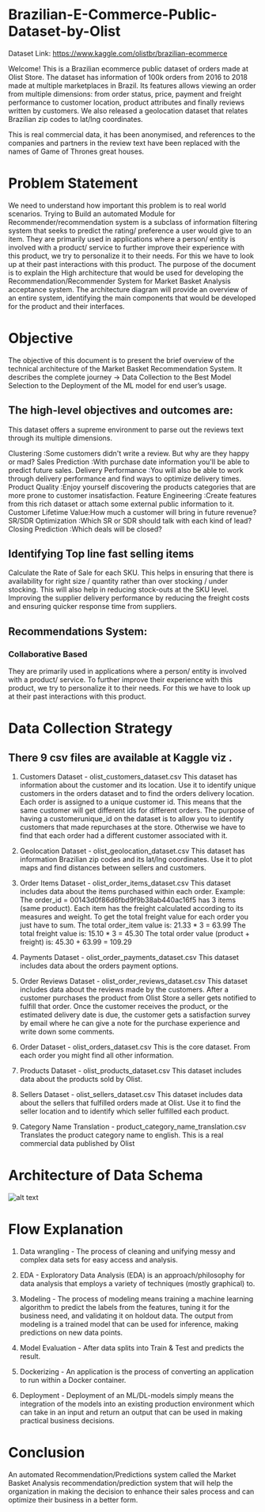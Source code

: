 # Brazilian-E-Commerce-Public-Dataset-by-Olist

Dataset Link: https://www.kaggle.com/olistbr/brazilian-ecommerce

Welcome! This is a Brazilian ecommerce public dataset of orders made at Olist Store. The dataset has information of 100k orders from 2016 to 2018 made at multiple marketplaces in Brazil. Its features allows viewing an order from multiple dimensions: from order status, price, payment and freight performance to customer location, product attributes and finally reviews written by customers. We also released a geolocation dataset that relates Brazilian zip codes to lat/lng coordinates.

This is real commercial data, it has been anonymised, and references to the companies and partners in the review text have been replaced with the names of Game of Thrones great houses.
 
# Problem Statement

We need to understand how important this problem is to real world scenarios.
Trying to Build an automated Module for Recommender/recommendation system is a subclass of information filtering system that seeks to predict the rating/ preference a user would give to an item.
They are primarily used in applications where a person/ entity is involved with a product/ service to further improve their experience with this product, we try to personalize it to their needs. For this we have to look up at their past interactions with this product.
The purpose of the document is to explain the High architecture that would be used for developing the Recommendation/Recommender System for Market Basket Analysis acceptance system. The architecture diagram will provide an overview of an entire system, identifying the main components that would be developed for the product and their interfaces.

# Objective

The objective of this document is to present the brief overview of the technical architecture of the Market Basket Recommendation System. It describes the complete journey -> Data Collection to the Best Model Selection to the Deployment of the ML model for end user’s usage.

## The high-level objectives and outcomes are:
This dataset offers a supreme environment to parse out the reviews text through its multiple dimensions.

Clustering		:Some customers didn't write a review. But why are they happy or mad?
Sales Prediction		:With purchase date information you'll be able to predict future sales.
Delivery Performance	:You will also be able to work through delivery performance and find ways to 				  optimize delivery times.
Product Quality		:Enjoy yourself discovering the products categories that are more prone to 				  customer insatisfaction.
Feature Engineering	:Create features from this rich dataset or attach some external public 					  information to it.
Customer Lifetime Value:How much a customer will bring in future revenue?
SR/SDR Optimization	:Which SR or SDR should talk with each kind of lead?
Closing Prediction	:Which deals will be closed?

## Identifying Top line fast selling items
Calculate the Rate of Sale for each SKU.
This helps in ensuring that there is availability for right size / quantity rather than over stocking / under stocking. 
This will also help in reducing stock-outs at the SKU level. 
Improving the supplier delivery performance by reducing the freight costs and ensuring quicker response time from suppliers.

## Recommendations System:
### Collaborative Based
They are primarily used in applications where a person/ entity is involved with a product/ service. To further improve their experience with this product, we try to personalize it to their needs. For this we have to look up at their past interactions with this product.

# Data Collection Strategy

## There 9 csv files are available at Kaggle viz .

1. Customers Dataset - olist_customers_dataset.csv
This dataset has information about the customer and its location. Use it to identify unique customers in the orders dataset and to find the orders delivery location.
Each order is assigned to a unique customer id. This means that the same customer will get different ids for different orders. The purpose of having a customerunique_id on the dataset is to allow you to identify customers that made repurchases at the store. Otherwise we have to find that each order had a different customer associated with it.

2. Geolocation Dataset - olist_geolocation_dataset.csv
This dataset has information Brazilian zip codes and its lat/lng coordinates. Use it to plot maps and find distances between sellers and customers.

3. Order Items Dataset - olist_order_items_dataset.csv
This dataset includes data about the items purchased within each order.
Example:
The order_id = 00143d0f86d6fbd9f9b38ab440ac16f5 has 3 items (same product). Each item has the freight calculated according to its measures and weight. To get the total freight value for each order you just have to sum.
The total order_item value is: 21.33 * 3 = 63.99
The total freight value is: 15.10 * 3 = 45.30
The total order value (product + freight) is: 45.30 + 63.99 = 109.29

4. Payments Dataset - olist_order_payments_dataset.csv
This dataset includes data about the orders payment options.

5. Order Reviews Dataset - olist_order_reviews_dataset.csv
This dataset includes data about the reviews made by the customers.
After a customer purchases the product from Olist Store a seller gets notified to fulfill that order. Once the customer receives the product, or the estimated delivery date is due, the customer gets a satisfaction survey by email where he can give a note for the purchase experience and write down some comments.

6. Order Dataset - olist_orders_dataset.csv
This is the core dataset. From each order you might find all other information.

7. Products Dataset - olist_products_dataset.csv
This dataset includes data about the products sold by Olist.

8. Sellers Dataset - olist_sellers_dataset.csv
This dataset includes data about the sellers that fulfilled orders made at Olist. Use it to find the seller location and to identify which seller fulfilled each product.

9. Category Name Translation - product_category_name_translation.csv
Translates the product category name to english.
This is a real commercial data published by Olist

# Architecture of Data Schema

![alt text](https://i.imgur.com/HRhd2Y0.png)

# Flow Explanation

1. Data wrangling - The process of cleaning and unifying messy and complex data sets for easy access and analysis.

2. EDA - Exploratory Data Analysis (EDA) is an approach/philosophy for data analysis that employs a variety of techniques (mostly graphical) to.

3. Modeling - The process of modeling means training a machine learning algorithm to predict the labels from the features, tuning it for the business need, and validating it on holdout data. The output from modeling is a trained model that can be used for inference, making predictions on new data points.

4. Model Evaluation - After data splits into Train & Test and predicts the result.

5. Dockerizing - An application is the process of converting an application to run within a Docker container.

6. Deployment - Deployment of an ML/DL-models simply means the integration of the models into an existing production environment which can take in an input and return an output that can be used in making practical business decisions.


# Conclusion

An automated Recommendation/Predictions system called the Market Basket Analysis recommendation/prediction system that will help the organization in making the decision to enhance their sales process and can optimize their business in a better form.


